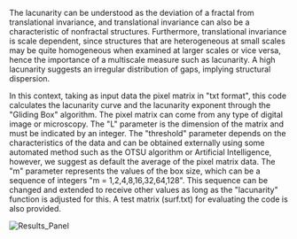 The lacunarity can be understood as the deviation of a fractal from translational invariance, and translational invariance can also be a characteristic of nonfractal structures. 
Furthermore, translational invariance is scale dependent, since structures that are heterogeneous at small scales may be quite homogeneous when examined at larger scales or vice versa, 
hence the importance of a multiscale measure such as lacunarity. A high lacunarity suggests an irregular distribution of gaps, implying structural dispersion.

In this context, taking as input data the pixel matrix in "txt format", this code calculates the lacunarity curve and the lacunarity exponent through the "Gliding Box" algorithm. 
The pixel matrix can come from any type of digital image or microscopy. The "L" parameter is the dimension of the matrix and must be indicated by an integer. 
The "threshold" parameter depends on the characteristics of the data and can be obtained externally using some automated method such as the OTSU algorithm or 
Artificial Intelligence, however, we suggest as default the average of the pixel matrix data. The "m" parameter represents the values of the box size, 
which can be a sequence of integers "m = 1,2,4,8,16,32,64,128". This sequence can be changed and extended to receive other values as long as the "lacunarity" function is adjusted for this. 
A test matrix (surf.txt) for evaluating the code is also provided.

![Results_Panel](https://github.com/user-attachments/assets/4c8c1af2-a000-4dd8-bcd5-69cfe6b85e00)
